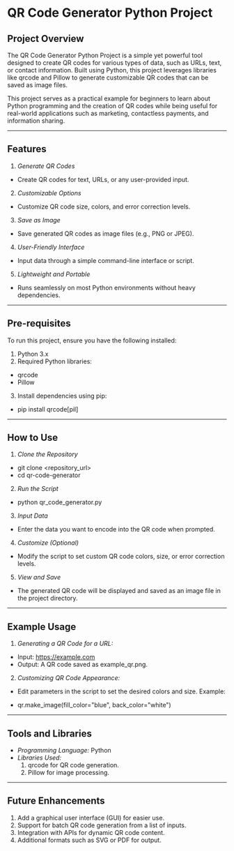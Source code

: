 # QR Code Generator Python Project

## Project Overview

The QR Code Generator Python Project is a simple yet powerful tool designed to create QR codes for various types of data, such as URLs, text, or contact information. Built using Python, this project leverages libraries like qrcode and Pillow to generate customizable QR codes that can be saved as image files.

This project serves as a practical example for beginners to learn about Python programming and the creation of QR codes while being useful for real-world applications such as marketing, contactless payments, and information sharing.

----


## Features

1. *Generate QR Codes*

- Create QR codes for text, URLs, or any user-provided input.

2. *Customizable Options*

- Customize QR code size, colors, and error correction levels.

3. *Save as Image*

- Save generated QR codes as image files (e.g., PNG or JPEG).

4. *User-Friendly Interface*

- Input data through a simple command-line interface or script.

5. *Lightweight and Portable*

- Runs seamlessly on most Python environments without heavy dependencies.
---

## Pre-requisites

To run this project, ensure you have the following installed:

1. Python 3.x
2. Required Python libraries:
- qrcode
- Pillow
3. Install dependencies using pip:

- pip install qrcode[pil]

---

## How to Use
1. *Clone the Repository*
 
- git clone <repository_url>
- cd qr-code-generator

2. *Run the Script*

- python qr_code_generator.py

3. *Input Data*
- Enter the data you want to encode into the QR code when prompted.

4. *Customize (Optional)*
- Modify the script to set custom QR code colors, size, or error correction levels.

5. *View and Save*
- The generated QR code will be displayed and saved as an image file in the project directory.
---

## Example Usage
1. *Generating a QR Code for a URL:*
- Input: https://example.com
- Output: A QR code saved as example_qr.png.

2. *Customizing QR Code Appearance:*
   
- Edit parameters in the script to set the desired colors and size. Example:
  
- qr.make_image(fill_color="blue", back_color="white")
---
## Tools and Libraries
- *Programming Language:* Python
- *Libraries Used:*
  1. qrcode for QR code generation.
  2. Pillow for image processing.
---

## Future Enhancements
1. Add a graphical user interface (GUI) for easier use.
2. Support for batch QR code generation from a list of inputs.
3. Integration with APIs for dynamic QR code content.
4. Additional formats such as SVG or PDF for output.
